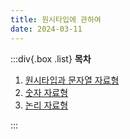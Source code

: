```yaml
---
title: 원시타입에 관하여
date: 2024-03-11
---
```


:::div{.box .list}
**목차**

1. [원시타입과 문자열 자료형](/basecamp-javascript/chapter02/02-1)
2. [숫자 자료형](/basecamp-javascript/chapter02/02-2)
3. [논리 자료형](/basecamp-javascript/chapter02/02-3)

:::
